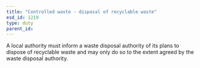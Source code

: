 ```yaml
---
title: "Controlled waste - disposal of recyclable waste"
esd_id: 1219
type: duty
parent_id:  
---
```


A local authority must inform a waste disposal authority of its plans to dispose of recyclable waste and may only do so to the extent agreed by the waste disposal authority.

